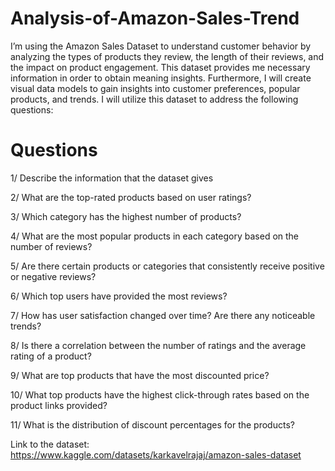 # Analysis-of-Amazon-Sales-Trend

I’m using the Amazon Sales Dataset to understand customer behavior by analyzing the types of products they review, the length of their reviews, and the impact on product engagement. This dataset provides me necessary information in order to obtain meaning insights. Furthermore, I will create visual data models to gain insights into customer preferences, popular products, and trends. I will utilize this dataset to address the following questions:

# Questions

1/ Describe the information that the dataset gives

2/ What are the top-rated products based on user ratings? 

3/ Which category has the highest number of products?

4/ What are the most popular products in each category based on the number of reviews?

5/ Are there certain products or categories that consistently receive positive or negative reviews?

6/ Which top users have provided the most reviews?

7/ How has user satisfaction changed over time? Are there any noticeable trends? 

8/ Is there a correlation between the number of ratings and the average rating of a product?

9/ What are top products that have the most discounted price?

10/ What top products have the highest click-through rates based on the product links provided?

11/ What is the distribution of discount percentages for the products?

Link to the dataset: https://www.kaggle.com/datasets/karkavelrajaj/amazon-sales-dataset
